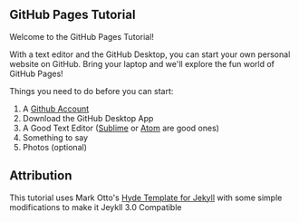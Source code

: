 ## GitHub Pages Tutorial

Welcome to the GitHub Pages Tutorial! 

With a text editor and the GitHub Desktop, you can start your own personal website on GitHub. Bring your laptop and we'll explore the fun world of GitHub Pages!

Things you need to do before you can start:

  1) A [Github Account](https://github.com/join?source=header-home)
  2) Download the GitHub Desktop App
  3) A Good Text Editor ([Sublime](https://www.sublimetext.com) or [Atom](https://atom.io) are good ones)
  4) Something to say
  5) Photos (optional)

## Attribution
  
This tutorial uses Mark Otto's [Hyde Template for Jekyll](http://hyde.getpoole.com) with some simple modifications to make it Jeykll 3.0 Compatible